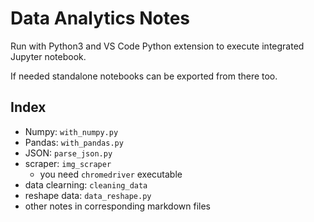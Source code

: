 # Data Analytics Notes

Run with Python3 and VS Code Python extension to execute integrated Jupyter notebook.

If needed standalone notebooks can be exported from there too.

## Index

-   Numpy: `with_numpy.py`
-   Pandas: `with_pandas.py`
-   JSON: `parse_json.py`
-   scraper: `img_scraper`
    -   you need `chromedriver` executable
-   data clearning: `cleaning_data`
-   reshape data: `data_reshape.py`
-   other notes in corresponding markdown files
